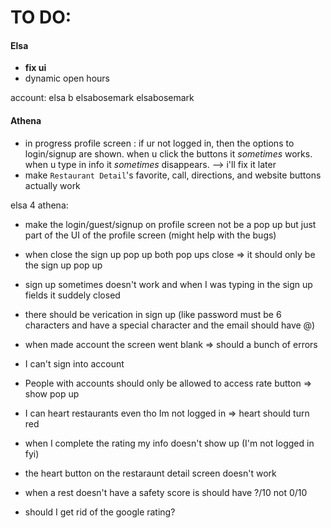 # TO DO:

#### Elsa

- **fix ui**
- dynamic open hours

account:
elsa b
elsabosemark
elsabosemark

#### Athena

- in progress profile screen : if ur not logged in, then the options to login/signup are shown. when u click the buttons it _sometimes_ works. when u type in info it _sometimes_ disappears. --> i'll fix it later
- make `Restaurant Detail`'s favorite, call, directions, and website buttons actually work

elsa 4 athena:

- make the login/guest/signup on profile screen not be a pop up but just part of the UI of the profile screen (might help with the bugs)
- when close the sign up pop up both pop ups close => it should only be the sign up pop up
- sign up sometimes doesn't work and when I was typing in the sign up fields it suddely closed
- there should be verication in sign up (like password must be 6 characters and have a special character and the email should have @)
- when made account the screen went blank => should a bunch of errors
- I can't sign into account
- People with accounts should only be allowed to access rate button => show pop up
- I can heart restaurants even tho Im not logged in => heart should turn red
- when I complete the rating my info doesn't show up (I'm not logged in fyi)
- the heart button on the restaraunt detail screen doesn't work
- when a rest doesn't have a safety score is should have ?/10 not 0/10

- should I get rid of the google rating?
